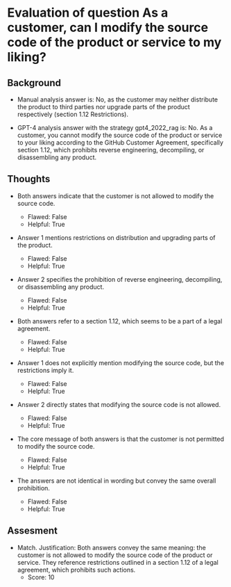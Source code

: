 # Evaluation of question As a customer, can I modify the source code of the product or service to my liking?
## Background
- Manual analysis answer is: No, as the customer may neither distribute the product to third parties nor upgrade parts of the product respectively (section 1.12 Restrictions).

- GPT-4 analysis answer with the strategy gpt4_2022_rag is: No. As a customer, you cannot modify the source code of the product or service to your liking according to the GitHub Customer Agreement, specifically section 1.12, which prohibits reverse engineering, decompiling, or disassembling any product.
## Thoughts
- Both answers indicate that the customer is not allowed to modify the source code.
  - Flawed: False
  - Helpful: True

- Answer 1 mentions restrictions on distribution and upgrading parts of the product.
  - Flawed: False
  - Helpful: True

- Answer 2 specifies the prohibition of reverse engineering, decompiling, or disassembling any product.
  - Flawed: False
  - Helpful: True

- Both answers refer to a section 1.12, which seems to be a part of a legal agreement.
  - Flawed: False
  - Helpful: True

- Answer 1 does not explicitly mention modifying the source code, but the restrictions imply it.
  - Flawed: False
  - Helpful: True

- Answer 2 directly states that modifying the source code is not allowed.
  - Flawed: False
  - Helpful: True

- The core message of both answers is that the customer is not permitted to modify the source code.
  - Flawed: False
  - Helpful: True

- The answers are not identical in wording but convey the same overall prohibition.
  - Flawed: False
  - Helpful: True

## Assesment
- Match. Justification: Both answers convey the same meaning: the customer is not allowed to modify the source code of the product or service. They reference restrictions outlined in a section 1.12 of a legal agreement, which prohibits such actions.
  - Score: 10


